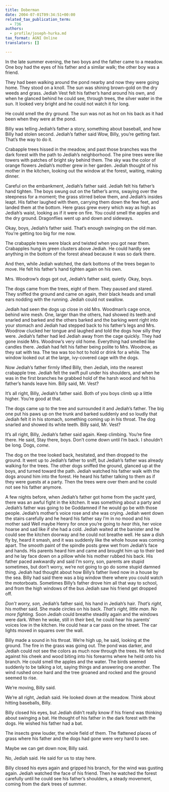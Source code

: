 ```yaml
---
title: Doberman
date: 2004-07-01T09:34:51+00:00
related_tax_publication_term:
  - 736
authors:
  - profile/joseph-hurka.md
tax_format: AGNI Online
translators: []

---
```

In the late summer evening, the two boys and the father came to a meadow. One boy had the eyes of his father and a similar walk; the other boy was a friend.

They had been walking around the pond nearby and now they were going home. They stood on a knoll. The sun was shining brown-gold on the dry weeds and grass. Jediah Vest felt his father’s hand around his own, and when he glanced behind he could see, through trees, the silver water in the sun. It looked very bright and he could not watch it for long.

He could smell the dry ground. The sun was not as hot on his back as it had been when they were at the pond.

Billy was telling Jediah’s father a story, something about baseball, and how Billy had stolen second. Jediah’s father said Wow, Billy, you’re getting fast. That’s the way to do it.

Crabapple trees hissed in the meadow, and past those branches was the dark forest with the path to Jediah’s neighborhood. The pine trees were like towers with patches of bright sky behind them. The sky was the color of orange flowers Jediah’s mother grew in her garden. Jediah thought of his mother in the kitchen, looking out the window at the forest, waiting, making dinner.

Careful on the embankment, Jediah’s father said. Jediah felt his father’s hand tighten. The boys swung out on the father’s arms, swaying over the steepness for a moment; the grass stirred below them, and Jediah’s insides leapt. His father laughed with them, carrying them down the few feet, and landed them at the bottom. Here grass grew every which way as high as Jediah’s waist, looking as if it were on fire. You could smell the apples and the dry ground. Dragonflies went up and down and sideways.

Okay, boys, Jediah’s father said. That’s enough swinging on the old man. You’re getting too big for me now.

The crabapple trees were black and twisted when you got near them. Crabapples hung in green clusters above Jediah. He could hardly see anything in the bottom of the forest ahead because it was so dark there.

And then, while Jediah watched, the dark bottoms of the trees began to move. He felt his father’s hand tighten again on his own.

Mrs. Woodrow’s dogs got out, Jediah’s father said, quietly. Okay, boys.

The dogs came from the trees, eight of them. They paused and stared. They sniffed the ground and came on again, their black heads and small ears nodding with the running. Jediah could not swallow.

Jediah had seen the dogs up close in old Mrs. Woodman’s cage once, behind wire mesh. One, larger than the others, had showed its teeth and snarled and barked and the others barked and the barking went right into your stomach and Jediah had stepped back to his father’s legs and Mrs. Woodrow clucked her tongue and laughed and told the dogs how silly they were. Jediah’s father had led Jediah away from the cage quickly. They had gone inside Mrs. Woodrow’s very old home. Everything had smelled like candles there. Jediah had felt his father being polite to Mrs. Woodrow, as they sat with tea. The tea was too hot to hold or drink for a while. The window looked out at the large, ivy-covered cage with the dogs.

Now Jediah’s father firmly lifted Billy, then Jediah, into the nearest crabapple tree. Jediah felt the swift pull under his shoulders, and when he was in the first branches he grabbed hold of the harsh wood and felt his father’s hands leave him. Billy said, Mr. Vest?

It’s all right, Billy, Jediah’s father said. Both of you boys climb up a little higher. You’re good at that.

The dogs came up to the tree and surrounded it and Jediah’s father. The big one put his paws up on the trunk and barked suddenly and so loudly that Jediah felt it in his stomach, something coming up in his throat. The dog snarled and showed its white teeth. Billy said, Mr. Vest?

It’s all right, Billy, Jediah’s father said again. Keep climbing. You’re fine there. He said, Stay there, boys. Don’t come down until I’m back. I shouldn’t be long. Dogs, _come_.

The dog on the tree looked back, hesitated, and then dropped to the ground. It went up to Jediah’s father to sniff, but Jediah’s father was already walking for the trees. The other dogs sniffed the ground, glanced up at the boys, and turned toward the path. Jediah watched his father walk with the dogs around him into the forest. He heard his father talking to them as if they were guests at a party. Then the trees were over them and he could not see his father anymore.

A few nights before, when Jediah’s father got home from the yacht yard, there was an awful fight in the kitchen. It was something about a party and Jediah’s father was going to be Goddamned if he would go be with those people. Jediah’s mother’s voice rose and she was crying. Jediah went down the stairs carefully and he heard his father say I’m in no mood and his mother said Well maybe Henry for once you’re going to _hear this_, her voice hoarse and sad like if she had a cold. Jediah waited at the banister and he could see the kitchen doorway and he could not breathe well. He saw a dish fly by, heard it smash, and it was suddenly like the whole house was coming apart. The smooth paint of the spindle posts grew wet from Jediah’s face and hands. His parents heard him and came and brought him up to their bed and he lay face down on a pillow while his mother rubbed his back. His father paced awkwardly and said I’m sorry, son, parents are stupid sometimes, but don’t worry, we’re not going to go do some stupid damned thing. Jediah had thought about how Billy’s father lived now in a house by the sea. Billy had said there was a big window there where you could watch the motorboats. Sometimes Billy’s father drove him all that way to school, and from the high windows of the bus Jediah saw his friend get dropped off.

_Don’t worry, son,_ Jediah’s father said, his hand in Jediah’s hair. _That’s right,_ his mother said. She made circles on his back. _That’s right, little man. No more fighting._ Soon Jediah could breathe steadily again and the windows were dark. When he woke, still in their bed, he could hear his parents’ voices low in the kitchen. He could hear a car pass on the street. The car lights moved in squares over the wall.

Billy made a sound in his throat. We’re high up, he said, looking at the ground. The fire in the grass was going out. The pond was darker, and Jediah could not see the colors as much now through the trees. He felt wind against his cheek and wood biting into his forearms where he held onto his branch. He could smell the apples and the water. The birds seemed suddenly to be talking a lot, saying things and answering one another. The wind rushed once hard and the tree groaned and rocked and the ground seemed to rise.

We’re moving, Billy said.

We’re all right, Jediah said. He looked down at the meadow. Think about hitting baseballs, Billy.

Billy closed his eyes, but Jediah didn’t really know if his friend was thinking about swinging a bat. He thought of his father in the dark forest with the dogs. He wished his father had a bat.

The insects grew louder, the whole field of them. The flattened places of grass where his father and the dogs had gone were very hard to see.

Maybe we can get down now, Billy said.

No, Jediah said. He said for us to stay here.

Billy closed his eyes again and gripped his branch, for the wind was gusting again. Jediah watched the face of his friend. Then he watched the forest carefully until he could see his father’s shoulders, a steady movement, coming from the dark trees of summer.